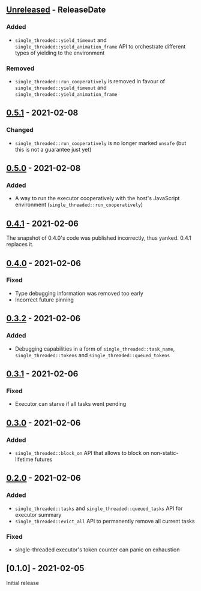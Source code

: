 <!-- next-header -->

## [Unreleased] - ReleaseDate

### Added

- `single_threaded::yield_timeout` and `single_threaded::yield_animation_frame` API
  to orchestrate different types of yielding to the environment

### Removed

- `single_threaded::run_cooperatively` is removed in favour of
  `single_threaded::yield_timeout` and `single_threaded::yield_animation_frame`

## [0.5.1] - 2021-02-08

### Changed

- `single_threaded::run_cooperatively` is no longer marked `unsafe`
  (but this is not a guarantee just yet)

## [0.5.0] - 2021-02-08

### Added

- A way to run the executor cooperatively with the host's JavaScript environment
  (`single_threaded::run_cooperatively`)

## [0.4.1] - 2021-02-06

The snapshot of 0.4.0's code was published incorrectly, thus yanked. 0.4.1 replaces it.

## [0.4.0] - 2021-02-06

### Fixed

- Type debugging information was removed too early
- Incorrect future pinning

## [0.3.2] - 2021-02-06

### Added

- Debugging capabilities in a form of `single_threaded::task_name`, `single_threaded::tokens` and
  `single_threaded::queued_tokens`

## [0.3.1] - 2021-02-06

### Fixed

- Executor can starve if all tasks went pending

## [0.3.0] - 2021-02-06

### Added

- `single_threaded::block_on` API that allows to block on non-static-lifetime futures

## [0.2.0] - 2021-02-06

### Added

- `single_threaded::tasks` and `single_threaded::queued_tasks` API for executor summary
- `single_threaded::evict_all` API to permanently remove all current tasks 

### Fixed

- single-threaded executor's token counter can panic on exhaustion

## [0.1.0] - 2021-02-05

Initial release

<!-- next-url -->
[Unreleased]: https://github.com/wasm-rs/async-executor/compare/v0.5.1...HEAD
[0.5.1]: https://github.com/wasm-rs/async-executor/compare/v0.5.0...v0.5.1
[0.5.0]: https://github.com/wasm-rs/async-executor/compare/v0.4.1...v0.5.0
[0.4.1]: https://github.com/wasm-rs/async-executor/compare/v0.4.0...v0.4.1
[0.4.0]: https://github.com/wasm-rs/async-executor/compare/v0.3.2...v0.4.0
[0.3.2]: https://github.com/wasm-rs/async-executor/compare/v0.3.1...v0.3.2
[0.3.1]: https://github.com/wasm-rs/async-executor/compare/v0.3.0...v0.3.1
[0.3.0]: https://github.com/wasm-rs/async-executor/compare/v0.2.0...v0.3.0
[0.2.0]: https://github.com/wasm-rs/async-executor/compare/v0.1.0...v0.2.0
